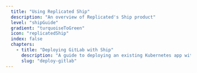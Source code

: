 ```yaml
---
  title: "Using Replicated Ship"
  description: "An overview of Replicated's Ship product"
  level: "shipGuide"
  gradient: "turquoiseToGreen"
  icon: "replicatedShip"
  index: false
  chapters:
    - title: "Deploying GitLab with Ship"
      description: "A guide to deploying an existing Kubernetes app with Ship"
      slug: "deploy-gitlab"
---
```


